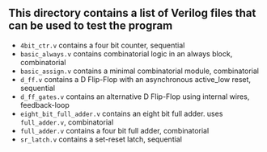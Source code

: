 ## This directory contains a list of Verilog files that can be used to test the program
- `4bit_ctr.v` contains a four bit counter, sequential
- `basic_always.v` contains combinatorial logic in an always block, combinatorial
- `basic_assign.v` contains a minimal combinatorial module, combinatorial
- `d_ff.v` contains a D Flip-Flop with an asynchronous active_low reset, sequential
- `d_ff_gates.v` contains an alternative D Flip-Flop using internal wires, feedback-loop
- `eight_bit_full_adder.v` contains an eight bit full adder. uses `full_adder.v`, combinatorial
- `full_adder.v` contains a four bit full adder, combinatorial
- `sr_latch.v` contains a set-reset latch, sequential
